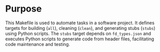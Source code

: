 # Purpose
This Makefile is used to automate tasks in a software project. It defines targets for building (`all`), cleaning (`clean`), and generating stubs (`stubs`) using Python scripts. The `stubs` target depends on `fd_types.json` and executes Python scripts to generate code from header files, facilitating code maintenance and testing.
